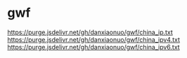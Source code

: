 # gwf
https://purge.jsdelivr.net/gh/danxiaonuo/gwf/china_ip.txt
https://purge.jsdelivr.net/gh/danxiaonuo/gwf/china_ipv4.txt
https://purge.jsdelivr.net/gh/danxiaonuo/gwf/china_ipv6.txt
